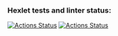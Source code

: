 ### Hexlet tests and linter status:
[![Actions Status](https://github.com/JeyXeon/devops-for-programmers-project-74/actions/workflows/hexlet-check.yml/badge.svg)](https://github.com/JeyXeon/devops-for-programmers-project-74/actions)
[![Actions Status](https://github.com/JeyXeon/devops-for-programmers-project-74/actions/workflows/push.yml/badge.svg)](https://github.com/JeyXeon/devops-for-programmers-project-74/actions)